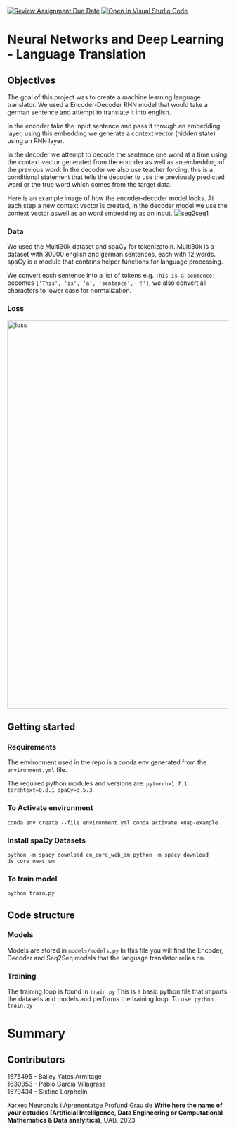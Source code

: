 [![Review Assignment Due Date](https://classroom.github.com/assets/deadline-readme-button-24ddc0f5d75046c5622901739e7c5dd533143b0c8e959d652212380cedb1ea36.svg)](https://classroom.github.com/a/wT71nrpQ)
[![Open in Visual Studio Code](https://classroom.github.com/assets/open-in-vscode-718a45dd9cf7e7f842a935f5ebbe5719a5e09af4491e668f4dbf3b35d5cca122.svg)](https://classroom.github.com/online_ide?assignment_repo_id=11110476&assignment_repo_type=AssignmentRepo)

# Neural Networks and Deep Learning - Language Translation

## Objectives
The goal of this project was to create a machine learning language translator.
We used a Encoder-Decoder RNN model that would take a german sentence and attempt to translate it into english.

In the encoder take the input sentence and pass it through an embedding layer, using this embedding we generate a context vector (hidden state) using an RNN layer.

In the decoder we attempt to decode the sentence one word at a time using the context vector generated from the encoder as well as an embedding of the previous word. In the decoder we also use teacher forcing, this is a conditional statement that tells the decoder to use the previously predicted word or the true word which comes from the target data.

Here is an example image of how the encoder-decoder model looks.
At each step a new context vector is created, in the decoder model we use the context vector aswell as an word embedding as an input.
![seq2seq1](https://github.com/DCC-UAB/dlnn-project_ia-group_14/assets/31530319/41dc71ab-4c0b-4980-83a3-fa93082f80f5)


### Data
We used the Multi30k dataset and spaCy for tokenizatoin. 
Multi30k is a dataset with 30000 english and german sentences, each with 12 words.
spaCy is a module that contains helper functions for language processing.

We convert each sentence into a list of tokens e.g. `This is a sentence!` becomes `['This', 'is', 'a', 'sentence', '!']`, we also convert all characters to lower case for normalization.

### Loss
<img width="881" alt="loss" src="https://github.com/DCC-UAB/dlnn-project_ia-group_14/assets/31530319/54cc228f-ae46-4220-b88e-326b8d9bb578">


## Getting started
### Requirements
The environment used in the repo is a conda env generated from the `environment.yml` file.

The required python modules and versions are:
`
pytorch=1.7.1
torchtext=0.8.1
spaCy=3.5.3
`

### To Activate environment
`
conda env create --file environment.yml
conda activate xnap-example
`

### Install spaCy Datasets
`
python -m spacy download en_core_web_sm
python -m spacy download de_core_news_sm
`

### To train model
`python train.py`


## Code structure
### Models
Models are stored in `models/models.py`
In this file you will find the Encoder, Decoder and Seq2Seq models that the language translator relies on.

### Training
The training loop is found in `train.py`
This is a basic python file that imports the datasets and models and performs the training loop. 
To use:
`python train.py`


# Summary



## Contributors
1675495 - Bailey Yates Armitage\
1630353 - Pablo García Villagrasa\
1679434 - Sixtine Lorphelin


Xarxes Neuronals i Aprenentatge Profund
Grau de __Write here the name of your estudies (Artificial Intelligence, Data Engineering or Computational Mathematics & Data analyitics)__, 
UAB, 2023
